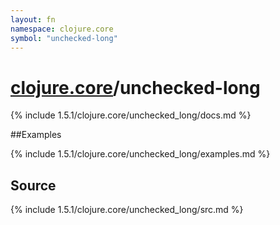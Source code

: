 ```yaml
---
layout: fn
namespace: clojure.core
symbol: "unchecked-long"
---
```


# [clojure.core](../)/unchecked-long

{% include 1.5.1/clojure.core/unchecked_long/docs.md %}

##Examples

{% include 1.5.1/clojure.core/unchecked_long/examples.md %}
## Source
{% include 1.5.1/clojure.core/unchecked_long/src.md %}

